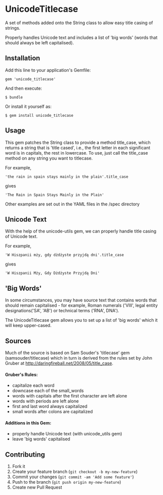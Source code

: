 # UnicodeTitlecase

A set of methods added onto the String class to allow easy title casing of strings.

Properly handles Unicode text and includes a list of 'big words' (words that should always be left capitalised).

## Installation

Add this line to your application's Gemfile:

    gem 'unicode_titlecase'

And then execute:

    $ bundle

Or install it yourself as:

    $ gem install unicode_titlecase

## Usage

This gem patches the String class to provide a method title\_case, which returns a string that is 'title cased', i.e., the first letter in each significant word is in capitals, the rest in lowercase. To use, just call the title_case method on any string you want to titlecase.

For example,

    'the rain in spain stays mainly in the plain'.title_case
    
gives

    'The Rain in Spain Stays Mainly in the Plain'

Other examples are set out in the YAML files in the /spec directory

## Unicode Text

With the help of the unicode-utils gem, we can properly handle title casing of Unicode text.

For example,

    'W Hiszpanii mży, gdy dżdżyste przyjdą dni'.title_case
    
gives

    'W Hiszpanii Mży, Gdy Dżdżyste Przyjdą Dni'

## 'Big Words'

In some circumstances, you may have source text that contains words that should remain capitalised - for example, Roman numerals ('VIII', legal entity designations('SA', 'AB') or technical terms ('RNA', DNA').

The UnicodeTitlecase gem allows you to set up a list of 'big words' which it will keep upper-cased.

## Sources

Much of the source is based on Sam Souder's 'titlecase' gem (samsouder/titlecase) which in turn is derived from the rules set by John Gruber at <http://daringfireball.net/2008/05/title_case>.

#### Gruber's Rules:
  - capitalize each word
  - downcase each of the small_words
  - words with capitals after the first character are left alone
  - words with periods are left alone
  - first and last word always capitalized
  - small words after colons are capitalized

#### Additions in this Gem:
 - properly handle Unicode text (with unicode_utils gem)
 - leave 'big words' capitalised

## Contributing

1. Fork it
2. Create your feature branch (`git checkout -b my-new-feature`)
3. Commit your changes (`git commit -am 'Add some feature'`)
4. Push to the branch (`git push origin my-new-feature`)
5. Create new Pull Request
